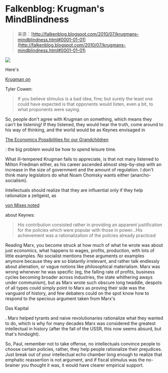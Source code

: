 <!--yml
category: 未分类
date: 2024-05-12 21:26:14
-->

# Falkenblog: Krugman's MindBlindness

> 来源：[http://falkenblog.blogspot.com/2010/07/krugmans-mindblindness.html#0001-01-01](http://falkenblog.blogspot.com/2010/07/krugmans-mindblindness.html#0001-01-01)

[![](img/83ac9b3813f323256b0eecdedcd3618c.png)](https://blogger.googleusercontent.com/img/b/R29vZ2xl/AVvXsEgMbxaIGH_gTRFiLLbLj_s46Tctsi-MkIIvCB1f7p-P8Y3lVk27QBXGtW0W6EfECvmZr0LjmA-8lyvD2zsX6e_e9mlN9GADwOUX9EofSJzI1M5S0VXgB1U4Zu_qF6Lrv71bnlRqug/s1600/pk.jpg)

Here's

[Krugman on](http://krugman.blogs.nytimes.com/2010/07/18/more-stimulus-despair/)

Tyler Cowen:

> If you believe stimulus is a bad idea, fine; but surely the least one could have expected is that opponents would listen, even a bit, to what proponents were saying.

So, people don't agree with Krugman on something, which means they can't be listening! If they listened, they would hear the truth, come around to his way of thinking, and the world would be as Keynes envisaged in

[The Economics Possibilities for our Grandchildren](http://www.amazon.com/Economic-Possibilities-Grandchildren-Maynard-Keynes/dp/0942153219)

: the big problem would be how to spend leisure time.

What ill-tempered Krugman fails to appreciate, is that not many listened to Milton Friedman either, as his career ascended almost step-by-step with an increase in the size of government and the amount of regulation. I don't think many legislators do what Noam Chomsky wants either (anarcho-socialism).

Intellectuals should realize that they are influential only if they help rationalize a zeitgeist, as

[von Mises noted](http://laissez-fairerepublic.com/SaysLawofMarkets.html)

about Keynes:

> His contribution consisted rather in providing an apparent justification for the policies which were popular with those in power…His achievement was a rationalization of the policies already practiced

Reading Marx, you become struck at how much of what he wrote was about just economics, what happens to wages, profits, production, with lots of little examples. No socialist mentions these arguments or examples anymore because they are so blatantly irrelevant, and rather talk endlessly about alienation, or vague notions like philosophical materialism. Marx was wrong whenever he was specific (eg, the falling rate of profits, business cycles becoming broader across industries, the state whithering aways under communism), but as Marx wrote such obscure long twaddle, despots of all types could simply point to Marx as proving their side was the vanguard of history, and few debaters could on the spot know how to respond to the specious argument taken from Marx's

Das Kapital

. Marx helped tyrants and naive revolutionaries rationalize what they wanted to do, which is why for many decades Marx was considered the greatest intellectual in history (after the fall of the USSR, this now seems absurd, but that's hindsight).

So, Paul, remember not to take offense, no intellectuals convince people to choose certain policies, rather, they help people rationalize their prejudices. Just break out of your intellectual echo chamber long enough to realize that emphatic reassertion is not argument, and if fiscal stimulus was the no-brainer you thought it was, it would have clearer empirical support.